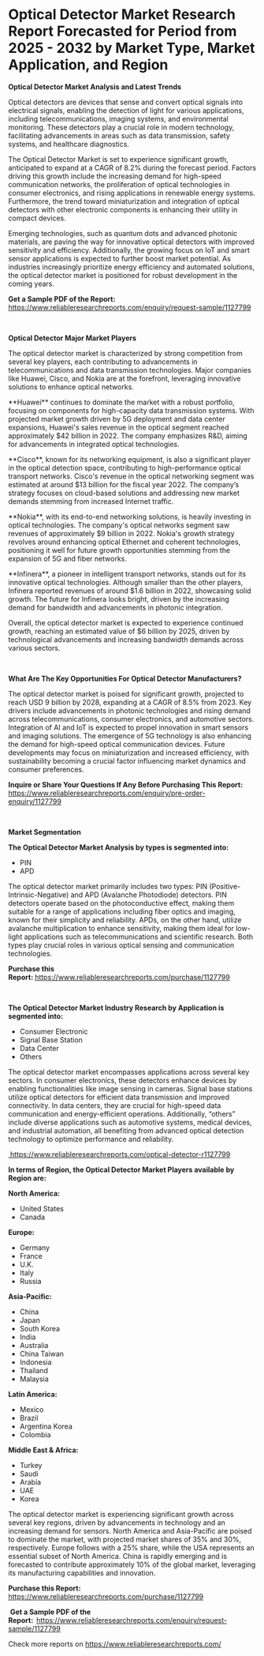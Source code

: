 <p><h1>Optical Detector Market Research Report Forecasted for Period from 2025 -  2032 by Market Type, Market Application, and Region</h1></p><p><strong>Optical Detector Market Analysis and Latest Trends</strong></p>
<p><p>Optical detectors are devices that sense and convert optical signals into electrical signals, enabling the detection of light for various applications, including telecommunications, imaging systems, and environmental monitoring. These detectors play a crucial role in modern technology, facilitating advancements in areas such as data transmission, safety systems, and healthcare diagnostics.</p><p>The Optical Detector Market is set to experience significant growth, anticipated to expand at a CAGR of 8.2% during the forecast period. Factors driving this growth include the increasing demand for high-speed communication networks, the proliferation of optical technologies in consumer electronics, and rising applications in renewable energy systems. Furthermore, the trend toward miniaturization and integration of optical detectors with other electronic components is enhancing their utility in compact devices.</p><p>Emerging technologies, such as quantum dots and advanced photonic materials, are paving the way for innovative optical detectors with improved sensitivity and efficiency. Additionally, the growing focus on IoT and smart sensor applications is expected to further boost market potential. As industries increasingly prioritize energy efficiency and automated solutions, the optical detector market is positioned for robust development in the coming years.</p></p>
<p><strong>Get a Sample PDF of the Report:&nbsp;</strong> <a href="https://www.reliableresearchreports.com/enquiry/request-sample/1127799?utm_campaign=2295&utm_medium=2&utm_source=Github&utm_content=ia&utm_term=06032025&utm_id=optical-detector">https://www.reliableresearchreports.com/enquiry/request-sample/1127799</a></p>
<p>&nbsp;</p>
<p><strong>Optical Detector Major Market Players</strong></p>
<p><p>The optical detector market is characterized by strong competition from several key players, each contributing to advancements in telecommunications and data transmission technologies. Major companies like Huawei, Cisco, and Nokia are at the forefront, leveraging innovative solutions to enhance optical networks.</p><p>**Huawei** continues to dominate the market with a robust portfolio, focusing on components for high-capacity data transmission systems. With projected market growth driven by 5G deployment and data center expansions, Huawei's sales revenue in the optical segment reached approximately $42 billion in 2022. The company emphasizes R&D, aiming for advancements in integrated optical technologies.</p><p>**Cisco**, known for its networking equipment, is also a significant player in the optical detection space, contributing to high-performance optical transport networks. Cisco's revenue in the optical networking segment was estimated at around $13 billion for the fiscal year 2022. The company’s strategy focuses on cloud-based solutions and addressing new market demands stemming from increased Internet traffic.</p><p>**Nokia**, with its end-to-end networking solutions, is heavily investing in optical technologies. The company's optical networks segment saw revenues of approximately $9 billion in 2022. Nokia's growth strategy revolves around enhancing optical Ethernet and coherent technologies, positioning it well for future growth opportunities stemming from the expansion of 5G and fiber networks.</p><p>**Infinera**, a pioneer in intelligent transport networks, stands out for its innovative optical technologies. Although smaller than the other players, Infinera reported revenues of around $1.6 billion in 2022, showcasing solid growth. The future for Infinera looks bright, driven by the increasing demand for bandwidth and advancements in photonic integration.</p><p>Overall, the optical detector market is expected to experience continued growth, reaching an estimated value of $6 billion by 2025, driven by technological advancements and increasing bandwidth demands across various sectors.</p></p>
<p>&nbsp;</p>
<p><strong>What Are The Key Opportunities For Optical Detector Manufacturers?</strong></p>
<p><p>The optical detector market is poised for significant growth, projected to reach USD 9 billion by 2028, expanding at a CAGR of 8.5% from 2023. Key drivers include advancements in photonic technologies and rising demand across telecommunications, consumer electronics, and automotive sectors. Integration of AI and IoT is expected to propel innovation in smart sensors and imaging solutions. The emergence of 5G technology is also enhancing the demand for high-speed optical communication devices. Future developments may focus on miniaturization and increased efficiency, with sustainability becoming a crucial factor influencing market dynamics and consumer preferences.</p></p>
<p><strong>Inquire or Share Your Questions If Any Before Purchasing This Report:</strong> <a href="https://www.reliableresearchreports.com/enquiry/pre-order-enquiry/1127799?utm_campaign=2295&utm_medium=2&utm_source=Github&utm_content=ia&utm_term=06032025&utm_id=optical-detector">https://www.reliableresearchreports.com/enquiry/pre-order-enquiry/1127799</a></p>
<p>&nbsp;</p>
<p><strong>Market Segmentation</strong></p>
<p><strong>The Optical Detector Market Analysis by types is segmented into:</strong></p>
<p><ul><li>PIN</li><li>APD</li></ul></p>
<p><p>The optical detector market primarily includes two types: PIN (Positive-Intrinsic-Negative) and APD (Avalanche Photodiode) detectors. PIN detectors operate based on the photoconductive effect, making them suitable for a range of applications including fiber optics and imaging, known for their simplicity and reliability. APDs, on the other hand, utilize avalanche multiplication to enhance sensitivity, making them ideal for low-light applications such as telecommunications and scientific research. Both types play crucial roles in various optical sensing and communication technologies.</p></p>
<p><strong>Purchase this Report:&nbsp;</strong><a href="https://www.reliableresearchreports.com/purchase/1127799?utm_campaign=2295&utm_medium=2&utm_source=Github&utm_content=ia&utm_term=06032025&utm_id=optical-detector">https://www.reliableresearchreports.com/purchase/1127799</a></p>
<p>&nbsp;</p>
<p><strong>The Optical Detector Market Industry Research by Application is segmented into:</strong></p>
<p><ul><li>Consumer Electronic</li><li>Signal Base Station</li><li>Data Center</li><li>Others</li></ul></p>
<p><p>The optical detector market encompasses applications across several key sectors. In consumer electronics, these detectors enhance devices by enabling functionalities like image sensing in cameras. Signal base stations utilize optical detectors for efficient data transmission and improved connectivity. In data centers, they are crucial for high-speed data communication and energy-efficient operations. Additionally, “others” include diverse applications such as automotive systems, medical devices, and industrial automation, all benefiting from advanced optical detection technology to optimize performance and reliability.</p></p>
<p><a href="https://www.reliableresearchreports.com/optical-detector-r1127799?utm_campaign=2295&utm_medium=2&utm_source=Github&utm_content=ia&utm_term=06032025&utm_id=optical-detector">&nbsp;https://www.reliableresearchreports.com/optical-detector-r1127799</a></p>
<p><strong>In terms of Region, the Optical Detector Market Players available by Region are:</strong></p>
<p>
    <p> <strong> North America: </strong>
        <ul>
            <li>United States</li>
            <li>Canada</li>
        </ul>
        </p> 
    <p> <strong> Europe: </strong>
        <ul>
            <li>Germany</li>
            <li>France</li>
            <li>U.K.</li>
            <li>Italy</li>
            <li>Russia</li>
        </ul>
        </p> 
    <p> <strong> Asia-Pacific: </strong>
        <ul>
            <li>China</li>
            <li>Japan</li>
            <li>South Korea</li>
            <li>India</li>
            <li>Australia</li>
            <li>China Taiwan</li>
            <li>Indonesia</li>
            <li>Thailand</li>
            <li>Malaysia</li>
        </ul>
        </p> 
    <p> <strong> Latin America: </strong>
        <ul>
            <li>Mexico</li>
            <li>Brazil</li>
            <li>Argentina Korea</li>
            <li>Colombia</li>
        </ul>
        </p> 
    <p> <strong> Middle East & Africa: </strong>
        <ul>
            <li>Turkey</li>
            <li>Saudi</li>
            <li>Arabia</li>
            <li>UAE</li>
            <li>Korea</li>
        </ul>
    </p>
    </p>
<p><p>The optical detector market is experiencing significant growth across several key regions, driven by advancements in technology and an increasing demand for sensors. North America and Asia-Pacific are poised to dominate the market, with projected market shares of 35% and 30%, respectively. Europe follows with a 25% share, while the USA represents an essential subset of North America. China is rapidly emerging and is forecasted to contribute approximately 10% of the global market, leveraging its manufacturing capabilities and innovation.</p></p>
<p><strong>Purchase this Report: </strong><a href="https://www.reliableresearchreports.com/purchase/1127799?utm_campaign=2295&utm_medium=2&utm_source=Github&utm_content=ia&utm_term=06032025&utm_id=optical-detector">https://www.reliableresearchreports.com/purchase/1127799</a></p>
<p>&nbsp;<strong>Get a Sample PDF of the Report:&nbsp;&nbsp;</strong><a href="https://www.reliableresearchreports.com/enquiry/request-sample/1127799?utm_campaign=2295&utm_medium=2&utm_source=Github&utm_content=ia&utm_term=06032025&utm_id=optical-detector">https://www.reliableresearchreports.com/enquiry/request-sample/1127799</a></p>
<p><strong></strong></p>
<p>Check more reports on <a href="https://www.reliableresearchreports.com/?utm_campaign=2295&utm_medium=2&utm_source=Github&utm_content=ia&utm_term=06032025&utm_id=optical-detector">https://www.reliableresearchreports.com/</a></p>